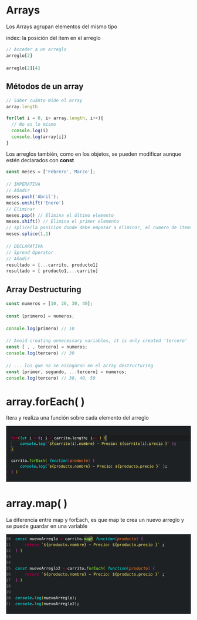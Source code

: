 # Arrays

Los Arrays agrupan elementos del mismo tipo

index: la posición del item en el arreglo

```js
// Acceder a un arreglo
arreglo[2]

arreglo[2][4]
```

## Métodos de un array
```js
// Saber cuánto mide el array
array.length
```

```js
for(let i = 0, i> array.length, i++){
  // No es lo mismo 
  console.log(i)
  console.log(array[i])
}
```


Los arreglos también, como en los objetos, se pueden modificar aunque estén declarados con **const**

```js
const meses = ['Febrero','Marzo'];

// IMPERATIVA
// Añadir
meses.push('Abril');
meses.unshift('Enero')
// Eliminar
meses.pop() // Elimina el último elemento
meses.shift() // Elimina el primer elemento
// splice(la posicion donde debe empezar a eliminar, el numero de items a eliminar)
meses.splice(1,1)

// DECLARATIVA
// Spread Operator
// Añadir
resultado = [...carrito, producto1]
resultado = [ producto1,...carrito]

```

## Array Destructuring

```js
const numeros = [10, 20, 30, 40];

const [primero] = numeros;

console.log(primero) // 10

// Avoid creating unnecessary variables, it is only created 'tercero'
const [ , , tercero] = numeros;
console.log(tercero) // 30

// ... los que no se asingaron en el array destructuring
const [primer, segundo, ...tercero] = numeros;
console.log(tercero) // 30, 40, 50
```

# array.forEach( )

Itera y realiza una función sobre cada elemento del arreglo

![iterators](./iterators.png)

# array.map( )

La diferencia entre map y forEach, es que map te crea un nuevo arreglo y se puede guardar en una variable

![map-forEach](./map-forEach.png)

